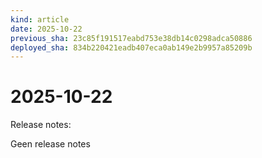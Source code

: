 ```yaml
---
kind: article
date: 2025-10-22
previous_sha: 23c85f191517eabd753e38db14c0298adca50886
deployed_sha: 834b220421eadb407eca0ab149e2b9957a85209b
---
```


# 2025-10-22

Release notes:

Geen release notes
